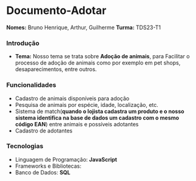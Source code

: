# Documento-Adotar
**Nomes:** Bruno Henrique, Arthur, Guilherme
**Turma:** TDS23-T1

### Introdução
* **Tema:** Nosso tema se trata sobre **Adoção de animais**, para Facilitar o processo de adoção de animais como por exemplo em pet shops, desaparecimentos, entre outros.
  
### Funcionalidades
* Cadastro de animais disponíveis para adoção
* Pesquisa de animais por espécie, idade, localização, etc.
* Sistema de match(**quando o lojista cadastra um produto e o nosso sistema identifica na base de dados um cadastro com o mesmo código EAN**) entre animais e possíveis adotantes
* Cadastro de adotantes

### Tecnologias
* Linguagem de Programação: **JavaScript**
* Frameworks e Bibliotecas:
* Banco de Dados: **SQL**
